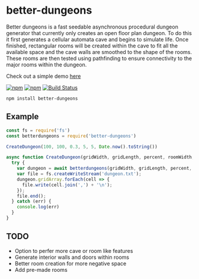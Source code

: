 # better-dungeons

Better dungeons is a fast seedable asynchronous procedural dungeon generator that currently only creates an open floor plan dungeon. To do this it first generates a cellular automata cave and begins to simulate life. Once finished, rectangular rooms will be created within the cave to fit all the available space and the cave walls are smoothed to the shape of the rooms. These rooms are then tested using pathfinding to ensure connectivity to the major rooms within the dungeon.

Check out a simple demo [here](https://edowney29.github.io/better-dungeons/)

[![npm](https://img.shields.io/npm/v/better-dungeons.svg)](https://www.npmjs.com/package/better-dungeons) 
[![npm](https://img.shields.io/npm/dt/better-dungeons.svg)](https://www.npmjs.com/package/better-dungeons) 
[![Build Status](https://travis-ci.org/edowney29/better-dungeons.svg?branch=master)](https://travis-ci.org/edowney29/better-dungeons)

```
npm install better-dungeons
```

## Example

```js
const fs = require('fs')
const betterdungeons = require('better-dungeons')

CreateDungeon(100, 100, 0.3, 5, 5, Date.now().toString())

async function CreateDungeon(gridWidth, gridLength, percent, roomWidth, roomLength, seed) {
  try {
    var dungeon = await betterdungeons(gridWidth, gridLength, percent, roomWidth, roomLength, seed)
    var file = fs.createWriteStream('dungeon.txt');
    dungeon.gridArray.forEach(cell => {
      file.write(cell.join(',') + '\n');
    });
    file.end();
  } catch (err) {
    console.log(err)
  }
}
```

## TODO

- Option to perfer more cave or room like features
- Generate interior walls and doors within rooms
- Better room creation for more negative space
- Add pre-made rooms